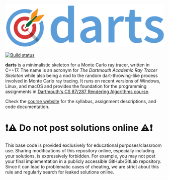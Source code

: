 [![Darts Banner](reports/resources/darts-wordmark.svg)](reports/resources/darts-wordmark.svg)

[![Build status](actions/workflows/build.yml/badge.svg?branch=main)](actions/workflows/build.yml)


**darts** is a minimalistic skeleton for a Monte Carlo ray tracer, written in C++17. The name is an acronym for _The Dartmouth Academic Ray Tracer Skeleton_ while also being a nod to the random dart-throwing-like process involved in Monte Carlo ray tracing. It runs on recent versions of Windows, Linux, and macOS and provides the foundation for the programming assignments in [Dartmouth's CS 87/287 Rendering Algorithms course](https://cs87-dartmouth.github.io/Fall2024). 

Check the [course website](https://cs87-dartmouth.github.io/Fall2024) for the syllabus, assignment descriptions, and code documentation. 

# :exclamation::warning: Do not post solutions online :warning::exclamation:
This base code is provided exclusively for educational purposes/classroom use. Sharing modifications of this repository online, especially including your solutions, is expressively forbidden. For example, you may not post your final implementation in a publicly accessible GitHub/GitLab repository. Since it can lead to problematic cases of cheating, we are strict about this rule and regularly search for leaked solutions online.